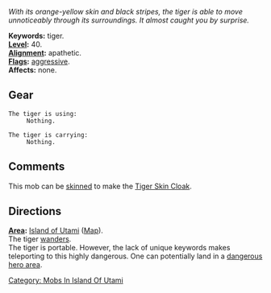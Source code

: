 *With its orange-yellow skin and black stripes, the tiger is able to
move unnoticeably through its surroundings. It almost caught you by
surprise.*

**Keywords:** tiger.  
**[Level](Level "wikilink"):** 40.  
**[Alignment](Alignment "wikilink"):** apathetic.  
**[Flags](:Category:_Mob_Types "wikilink"):**
[aggressive](Aggressive_Mobs "wikilink").  
**Affects:** none.  

## Gear

`The tiger is using:`  
`     Nothing.`

`The tiger is carrying:`  
`     Nothing.`

## Comments

This mob can be [skinned](Skin_Corpse "wikilink") to make the [Tiger
Skin Cloak](Tiger_Skin_Cloak "wikilink").

## Directions

**[Area](:Category:_Areas "wikilink"):** [Island of
Utami](:Category:_Island_Of_Utami "wikilink")
([Map](Island_Of_Utami_Map "wikilink")).  
The tiger [wanders](Wandering_Mobs "wikilink").  
The tiger is portable. However, the lack of unique keywords makes
teleporting to this highly dangerous. One can potentially land in a
[dangerous hero area](:Category:Redtooth's_Isle "wikilink").  

[Category: Mobs In Island Of
Utami](Category:_Mobs_In_Island_Of_Utami "wikilink")
